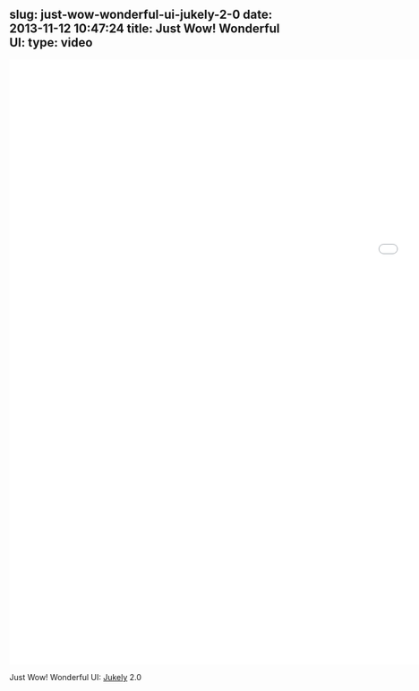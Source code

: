 slug: just-wow-wonderful-ui-jukely-2-0
date: 2013-11-12 10:47:24
title: Just Wow! Wonderful UI: 
type: video
---

<iframe src="//player.vimeo.com/video/78056577" width="1920" height="1080" frameborder="0" title="2.0" webkitallowfullscreen mozallowfullscreen allowfullscreen></iframe>

Just Wow! Wonderful UI: [Jukely](http://vimeo.com/78056577) 2.0
